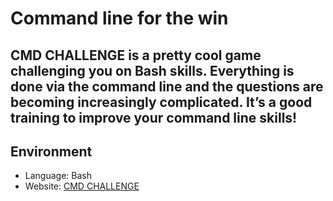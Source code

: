 # Command line for the win

## CMD CHALLENGE is a pretty cool game challenging you on Bash skills. Everything is done via the command line and the questions are becoming increasingly complicated. It’s a good training to improve your command line skills!

## Environment
* Language: Bash
* Website: [CMD CHALLENGE](https://cmdchallenge.com/)
